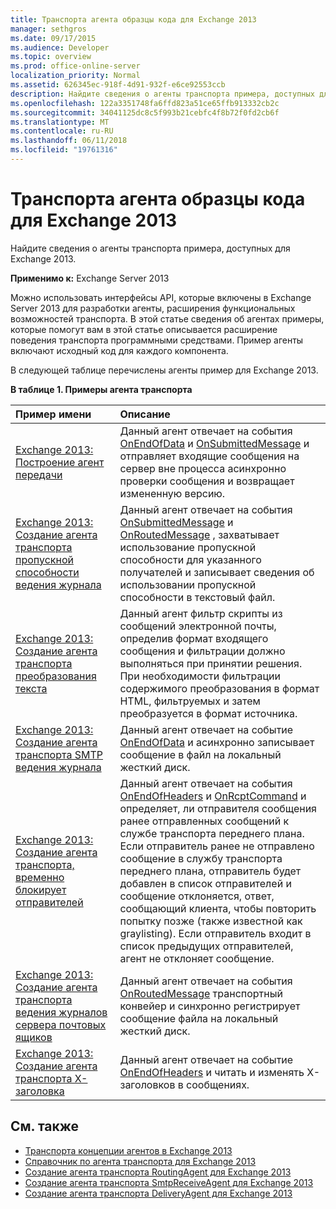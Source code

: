 ```yaml
---
title: Транспорта агента образцы кода для Exchange 2013
manager: sethgros
ms.date: 09/17/2015
ms.audience: Developer
ms.topic: overview
ms.prod: office-online-server
localization_priority: Normal
ms.assetid: 626345ec-918f-4d91-932f-e6ce92553ccb
description: Найдите сведения о агенты транспорта примера, доступных для Exchange 2013.
ms.openlocfilehash: 122a3351748fa6ffd823a51ce65ffb913332cb2c
ms.sourcegitcommit: 34041125dc8c5f993b21cebfc4f8b72f0fd2cb6f
ms.translationtype: MT
ms.contentlocale: ru-RU
ms.lasthandoff: 06/11/2018
ms.locfileid: "19761316"
---
```

# <a name="transport-agent-code-samples-for-exchange-2013"></a>Транспорта агента образцы кода для Exchange 2013

Найдите сведения о агенты транспорта примера, доступных для Exchange 2013.
  
**Применимо к:** Exchange Server 2013
  
Можно использовать интерфейсы API, которые включены в Exchange Server 2013 для разработки агенты, расширения функциональных возможностей транспорта. В этой статье сведения об агентах примеры, которые помогут вам в этой статье описывается расширение поведения транспорта программными средствами. Пример агенты включают исходный код для каждого компонента. 
  
В следующей таблице перечислены агенты пример для Exchange 2013.
  
**В таблице 1. Примеры агента транспорта**

|**Пример имени**|**Описание**|
|:-----|:-----|
|[Exchange 2013: Построение агент передачи](http://code.msdn.microsoft.com/Exchange/Exchange-2013-Build-an-6e544269) <br/> |Данный агент отвечает на события [OnEndOfData](https://msdn.microsoft.com/library/Microsoft.Exchange.Data.Transport.Smtp.SmtpReceiveAgent.OnEndOfData.aspx) и [OnSubmittedMessage](https://msdn.microsoft.com/library/Microsoft.Exchange.Data.Transport.Routing.RoutingAgent.OnSubmittedMessage.aspx) и отправляет входящие сообщения на сервер вне процесса асинхронно проверки сообщения и возвращает измененную версию.  <br/> |
|[Exchange 2013: Создание агента транспорта пропускной способности ведения журнала](http://code.msdn.microsoft.com/Exchange/Exchange-2013-Build-a-d61a4aaa) <br/> |Данный агент отвечает на события [OnSubmittedMessage](https://msdn.microsoft.com/library/Microsoft.Exchange.Data.Transport.Routing.RoutingAgent.OnSubmittedMessage.aspx) и [OnRoutedMessage](https://msdn.microsoft.com/library/Microsoft.Exchange.Data.Transport.Routing.RoutingAgent.OnRoutedMessage.aspx) , захватывает использование пропускной способности для указанного получателей и записывает сведения об использовании пропускной способности в текстовый файл.  <br/> |
|[Exchange 2013: Создание агента транспорта преобразования текста](http://code.msdn.microsoft.com/Exchange/Exchange-2013-Build-a-body-ed36ecb0) <br/> |Данный агент фильтр скрипты из сообщений электронной почты, определив формат входящего сообщения и фильтрации должно выполняться при принятии решения. При необходимости фильтрации содержимого преобразования в формат HTML, фильтруемых и затем преобразуется в формат источника.  <br/> |
|[Exchange 2013: Создание агента транспорта SMTP ведения журнала](http://code.msdn.microsoft.com/Exchange/Exchange-2013-Build-an-fc23dc33) <br/> |Данный агент отвечает на событие [OnEndOfData](https://msdn.microsoft.com/library/Microsoft.Exchange.Data.Transport.Smtp.SmtpReceiveAgent.OnEndOfData.aspx) и асинхронно записывает сообщение в файл на локальный жесткий диск.  <br/> |
|[Exchange 2013: Создание агента транспорта, временно блокирует отправителей](http://code.msdn.microsoft.com/Exchange/Exchange-2013-Build-a-52a767d8) <br/> |Данный агент отвечает на события [OnEndOfHeaders](https://msdn.microsoft.com/library/Microsoft.Exchange.Data.Transport.Smtp.SmtpReceiveAgent.OnEndOfHeaders.aspx) и [OnRcptCommand](https://msdn.microsoft.com/library/Microsoft.Exchange.Data.Transport.Smtp.SmtpReceiveAgent.OnRcptCommand.aspx) и определяет, ли отправителя сообщения ранее отправленных сообщений к службе транспорта переднего плана. Если отправитель ранее не отправлено сообщение в службу транспорта переднего плана, отправитель будет добавлен в список отправителей и сообщение отклоняется, ответ, сообщающий клиента, чтобы повторить попытку позже (также известной как graylisting). Если отправитель входит в список предыдущих отправителей, агент не отклоняет сообщение.  <br/> |
|[Exchange 2013: Создание агента транспорта ведения журналов сервера почтовых ящиков](http://code.msdn.microsoft.com/Exchange/Exchange-2013-Build-a-fc8632e5) <br/> |Данный агент отвечает на события [OnRoutedMessage](https://msdn.microsoft.com/library/Microsoft.Exchange.Data.Transport.Routing.RoutingAgent.OnRoutedMessage.aspx) транспортный конвейер и синхронно регистрирует сообщение файла на локальный жесткий диск.  <br/> |
|[Exchange 2013: Создание агента транспорта X-заголовка](http://code.msdn.microsoft.com/Exchange/Exchange-2013-Build-an-32f62f5a) <br/> |Данный агент отвечает на событие [OnEndOfHeaders](https://msdn.microsoft.com/library/Microsoft.Exchange.Data.Transport.Smtp.SmtpReceiveAgent.OnEndOfHeaders.aspx) и читать и изменять X-заголовков в сообщениях.  <br/> |
   
## <a name="see-also"></a>См. также

- [Транспорта концепции агентов в Exchange 2013](transport-agent-concepts-in-exchange-2013.md)    
- [Справочник по агента транспорта для Exchange 2013](transport-agent-reference-for-exchange-2013.md)    
- [Создание агента транспорта RoutingAgent для Exchange 2013](how-to-create-a-routingagent-transport-agent-for-exchange-2013.md)   
- [Создание агента транспорта SmtpReceiveAgent для Exchange 2013](how-to-create-an-smtpreceiveagent-transport-agent-for-exchange-2013.md)    
- [Создание агента транспорта DeliveryAgent для Exchange 2013](how-to-create-a-deliveryagent-transport-agent-for-exchange-2013.md)
    

